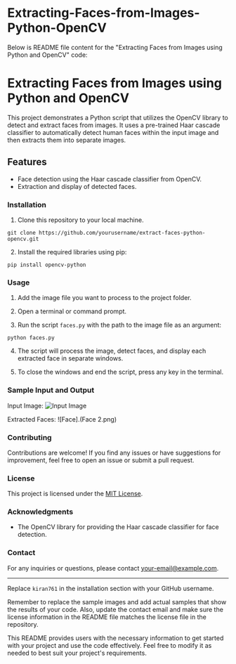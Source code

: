 # Extracting-Faces-from-Images-Python-OpenCV
 Below is  README file content for the "Extracting Faces from Images using Python and OpenCV" code:

# Extracting Faces from Images using Python and OpenCV


This project demonstrates a Python script that utilizes the OpenCV library to detect and extract faces from images. It uses a pre-trained Haar cascade classifier to automatically detect human faces within the input image and then extracts them into separate images.

## Features
- Face detection using the Haar cascade classifier from OpenCV.
- Extraction and display of detected faces.


### Installation
1. Clone this repository to your local machine.
```
git clone https://github.com/yourusername/extract-faces-python-opencv.git
```

2. Install the required libraries using pip:
```
pip install opencv-python
```

### Usage
1. Add the image file you want to process to the project folder.

2. Open a terminal or command prompt.

3. Run the script `faces.py` with the path to the image file as an argument:
```
python faces.py 
```

4. The script will process the image, detect faces, and display each extracted face in separate windows.

5. To close the windows and end the script, press any key in the terminal.

### Sample Input and Output
Input Image:
![Input Image](Ritvik.JPG)

Extracted Faces:
![Face].(Face 2.png)

### Contributing
Contributions are welcome! If you find any issues or have suggestions for improvement, feel free to open an issue or submit a pull request.

### License
This project is licensed under the [MIT License](LICENSE).

### Acknowledgments
- The OpenCV library for providing the Haar cascade classifier for face detection.

### Contact
For any inquiries or questions, please contact [your-email@example.com](rkirankumar761@gmail.com).

---
Replace `kiran761` in the installation section with your GitHub username.

Remember to replace the sample images and add actual samples that show the results of your code. Also, update the contact email and make sure the license information in the README file matches the license file in the repository.

This README provides users with the necessary information to get started with your project and use the code effectively. Feel free to modify it as needed to best suit your project's requirements.
